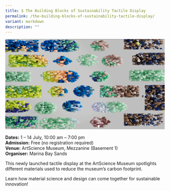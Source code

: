 ```yaml
---
title: $ The Building Blocks of Sustainability Tactile Display
permalink: /the-building-blocks-of-sustainability-tactile-display/
variant: markdown
description: ""
---
```

![The_Building_Blocks_of_Sustainability_Tactile_Display](/images/Others/The_Building_Blocks_of_Sustainability_Tactile_Display.jpg)

**Dates:** 1 – 14 July, 10:00 am – 7:00 pm  <br> 
**Admission:** Free (no registration required) <br> 
**Venue:** ArtScience Museum, Mezzanine (Basement 1)  <br> 
**Organiser:** Marina Bay Sands  

This newly launched tactile display at the ArtScience Museum spotlights different materials used to reduce the museum’s carbon footprint.&nbsp;

Learn how material science and design can come together for sustainable innovation!